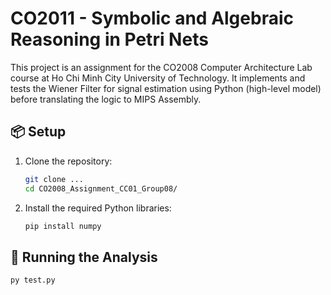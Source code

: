 # CO2011 - Symbolic and Algebraic Reasoning in Petri Nets

This project is an assignment for the CO2008 Computer Architecture Lab course at Ho Chi Minh City University of Technology.
It implements and tests the Wiener Filter for signal estimation using Python (high-level model) before translating the logic to MIPS Assembly.

## 📦 Setup

1.  Clone the repository:
    ```bash
    git clone ...
    cd CO2008_Assignment_CC01_Group08/
    ```

2.  Install the required Python libraries:
    ```bash
    pip install numpy
    ```

## 🚀 Running the Analysis
    py test.py

    
